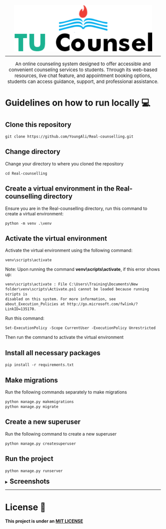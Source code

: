 <div align="center">
<img src="static/images/tucounsel-logo.png" alt="TU Counsel" style="display: block; margin: 0 auto width="150" height="150"/>
</div>

<div align="center">
<hr>
<p style="font-size:15px;">An online counseling system designed to offer accessible and convenient counseling services to students. 
Through its web-based resources, live chat feature, and appointment booking options, students can access guidance, support, and professional assistance.</p>
</div>


# Guidelines on how to run locally 💻

## Clone this repository

```
git clone https://github.com/YoungAli/Real-counselling.git
```

## Change directory
Change your directory to where you cloned the repository

```
cd Real-counselling
```

## Create a virtual environment in the Real-counselling directory
Ensure you are in the Real-counselling directory, run this command to create a virtual environment:
```
python -m venv .\venv
```
## Activate the virtual environment
Activate the virtual environment using the following command: 
```
venv\scripts\activate
```
Note: Upon running the command **venv\scripts\activate**, if this error shows up:
```
venv\scripts\activate : File C:\Users\Training\Documents\New folder\venv\scripts\Activate.ps1 cannot be loaded because running scripts is 
disabled on this system. For more information, see about_Execution_Policies at http://go.microsoft.com/fwlink/?LinkID=135170.
```
Run this command: 
``` 
Set-ExecutionPolicy -Scope CurrentUser -ExecutionPolicy Unrestricted 
```
Then run the command to activate the virtual environment
## Install all necessary packages 

```
pip install -r requirements.txt
```

## Make migrations
Run the following commands separately to make migrations
```
python manage.py makemigrations
python manage.py migrate
```
## Create a new superuser
Run the following command to create a new superuser
```
python manage.py createsuperuser
```

## Run the project

```
python manage.py runserver
```

<details><summary><b style="font-size:21px;">Screenshots</summary></b>
    <details><summary><b>Home Page</summary>
        <div align="center">
        <img src="static/images/live-preview.png" alt="TU Counsel" style="display: block; margin: 0 auto width="200" height="200"/>
        </div>
    </details>
    <details><summary><b>Counsellor's Dashboard</summary>
        <div align="center">
        <img src="static/images/dashboard.png" alt="TU Counsel" style="display: block; margin: 0 auto width="200" height="200"/>
        </div>
    </details>
    <details><summary><b>Counsellor's Booked Appointments View</summary>
        <div align="center">
        <img src="static/images/booked-appointments-preview.png" alt="TU Counsel" style="display: block; margin: 0 auto width="200" height="200"/>
        </div>
    </details>
    <details><summary><b>Counsellor's Live Chat View</summary>
        <div align="center">
        <img src="static/images/live-chat-preview.png" alt="TU Counsel" style="display: block; margin: 0 auto width="200" height="200"/>
        </div>
    </details>
</details>
<hr>

# License 🔐
This project is under an [MIT LICENSE](LICENSE)

